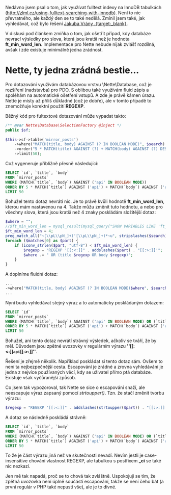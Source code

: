 Nedávno jsem psal o tom, jak využívat fulltext indexy na InnoDB tabulkách (http://zlml.cz/using-fulltext-searching-with-innodb).
Není to nic převratného, ale každý den se to také nedělá. Zmínil jsem také, jak vyhledávat, což
bylo řešení [Jakuba Vrány .{target:_blank}](http://php.vrana.cz/fulltextove-vyhledavani-v-mysql.php).

V diskusi pod článkem zmíňka o tom, jak ošetřit případ, kdy databáze nevrací výsledky pro slova,
která jsou kratší než je hodnota **ft_min_word_len**. Implementace pro Nette nebude nijak zvlášť
rozdílná, avšak i zde existuje minimálně jedna zrádnost.

Nette, ty jedna zrádná bestie...
================================

Pro dotazování využívám databázovou vrstvu \Nette\Database, což je rozšíření (nadstavba) pro PDO.
S oblibou také využívám fluid zápis a spoléhám na automatické ošetření vstupů. A zde je právě kámen úrazu.
Nette je místy až příliš důkladné (což je dobře), ale v tomto případě to znemožňuje korektní
použití **REGEXP**.

Běžný kód pro fultextové dotazování může vypadat takto:

```php
/** @var Nette\Database\SelectionFactory @inject */
public $sf;
    
$this->sf->table('mirror_posts')
	->where("MATCH(title, body) AGAINST (? IN BOOLEAN MODE)", $search)
	->order("5 * MATCH(title) AGAINST (?) + MATCH(body) AGAINST (?) DESC", $search, $search)
	->limit(50);
```

Což vygeneruje přibližně přesně následující:

```sql
SELECT `id`, `title`, `body` 
FROM `mirror_posts` 
WHERE (MATCH(`title`, `body`) AGAINST ('api' IN BOOLEAN MODE)) 
ORDER BY 5 * MATCH(`title`) AGAINST ('api') + MATCH(`body`) AGAINST ('api') DESC 
LIMIT 50
```

Bohužel tento dotaz nevrátí nic. Je to právě kvůli hodnotě **ft_min_word_len**, kterou mám nastavenou
na 4. Takže můžu změnit tuto hodnotu, a nebo pro všechny slova, která jsou kratší než 4 znaky
poskládám složitější dotaz:

```php
$where = "";
//$ft_min_word_len = mysql_result(mysql_query("SHOW VARIABLES LIKE 'ft_min_word_len'"), 0, 1);
$ft_min_word_len = 4;
preg_match_all("~[\\pL\\pN_]+('[\\pL\\pN_]+)*~u", stripslashes($search), $matches);
foreach ($matches[0] as $part) {
	if (iconv_strlen($part, "utf-8") < $ft_min_word_len) {
		$regexp = "REGEXP '[[:<:]]" . addslashes($part) . "[[:>:]]'";
		$where .= " OR (title $regexp OR body $regexp)";
	}
}
```

A doplníme fluidní dotaz:

```php
...
->where("MATCH(title, body) AGAINST (? IN BOOLEAN MODE)$where", $search) //přidáno $where
...
```

Nyní budu vyhledávat stejný výraz a to automaticky poskládaným dotazem:

```sql
SELECT `id` 
FROM `mirror_posts` 
WHERE (MATCH(`title`, `body`) AGAINST ('api' IN BOOLEAN MODE) OR (`title` REGEXP '[[:<:]]`api`[[:>:]]' OR `body` REGEXP '[[:<:]]`api`[[:>:]]')) 
ORDER BY 5 * MATCH(`title`) AGAINST ('api') + MATCH(`body`) AGAINST ('api') DESC 
LIMIT 50
```

Bohužel, ani tento dotaz nevrátí strávný výsledek, ačkoliv se tváří, že by měl.
Důvodem jsou zpětné uvozovky v regulárním výrazu **''[[:<:]]`api`[[:>:]]''**.

Řešení je zřejmě několik. Například poskládat si tento dotaz sám. Ovšem to není ta nejbezpečnější cesta.
Escapování je zrádné a zrovna vyhledávání je jedna z nejvíce používaných věcí, kdy se uživatel
přímo ptá databáze. Existuje však vyčůranější způsob.

Co jsem tak vypozoroval, tak Nette se sice o escapování snaží, ale neescapuje výraz zapsaný pomocí
<em>strtoupper()</em>. Tzn. že stačí změnit tvorbu výrazu:

```php
$regexp = "REGEXP '[[:<:]]" . addslashes(strtoupper($part)) . "[[:>:]]'";
```

A dotaz se následně poskládá strávně:

```sql
SELECT `id`, `title`, `body` 
FROM `mirror_posts` 
WHERE (MATCH(`title`, `body`) AGAINST ('api' IN BOOLEAN MODE) OR (`title` REGEXP '[[:<:]]API[[:>:]]' OR `body` REGEXP '[[:<:]]API[[:>:]]')) 
ORDER BY 5 * MATCH(`title`) AGAINST ('api') + MATCH(`body`) AGAINST ('api') DESC 
LIMIT 50
```

To že je část výrazu jiná než ve skutečnosti nevadí. Nevím jestli je case-insensitive chování
vlastnost REGEXP, ale tabulkou s postfixem **_ci** se také nic nezkazí.

Jen mě tak napadá, proč se to chová tak zvláštně. Uspokojuji se tím, že zpětná uvozovka
není úplně součástí escapování, takže se není čeho bát (a první regulár v PHP také nepustí vše),
ale je to divné.